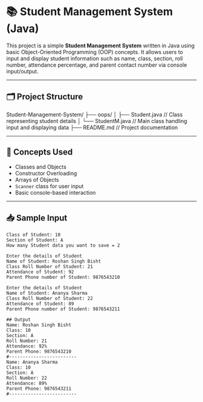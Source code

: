 # 📚 Student Management System (Java)

This project is a simple **Student Management System** written in Java using basic Object-Oriented Programming (OOP) concepts. It allows users to input and display student information such as name, class, section, roll number, attendance percentage, and parent contact number via console input/output.

---

## 🗂️ Project Structure
Student-Management-System/
├── oops/
│   ├── Student.java      // Class representing student details
│   └── StudentM.java     // Main class handling input and displaying data
├── README.md             // Project documentation

---

## 🧠 Concepts Used

- Classes and Objects
- Constructor Overloading
- Arrays of Objects
- `Scanner` class for user input
- Basic console-based interaction

---

## 📥 Sample Input

```plaintext
Class of Student: 10
Section of Student: A
How many Student data you want to save = 2

Enter the details of Student
Name of Student: Roshan Singh Bisht
Class Roll Number of Student: 21
Attendance of Student: 92
Parent Phone number of Student: 9876543210

Enter the details of Student
Name of Student: Ananya Sharma
Class Roll Number of Student: 22
Attendance of Student: 89
Parent Phone number of Student: 9876543211

## Output
Name: Roshan Singh Bisht
Class: 10
Section: A
Roll Number: 21
Attendance: 92%
Parent Phone: 9876543210
#-------------------------
Name: Ananya Sharma
Class: 10
Section: A
Roll Number: 22
Attendance: 89%
Parent Phone: 9876543211
#-------------------------

